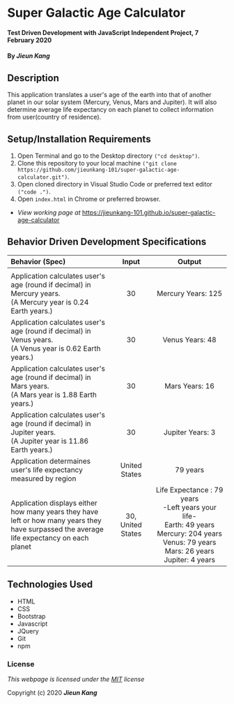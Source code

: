 # Super Galactic Age Calculator 

#### Test Driven Development with JavaScript Independent Project, 7 February 2020
 
#### By **_Jieun Kang_**

## Description
This application translates a user's age of the earth into that of another planet in our solar system (Mercury, Venus, Mars and Jupiter). It will also determine average life expectancy on each planet to collect information from user(country of residence).

## Setup/Installation Requirements

1. Open Terminal and go to the Desktop directory `("cd desktop")`.
2. Clone this repository to your local machine `("git clone https://github.com/jieunkang-101/super-galactic-age-calculator.git")`.
3. Open cloned directory in Visual Studio Code or preferred text editor `("code .")`.
4. Open `index.html` in Chrome or preferred browser.
* _View working page at_ https://jieunkang-101.github.io/super-galactic-age-calculator

## Behavior Driven Development Specifications

| Behavior (Spec)   | Input   | Output  |
| :---------------- | :-----: | :-----: |
|<img width=800/>|<img width=300/>|<img width=600/>
| Application calculates user's age (round if decimal) in Mercury years. <br/>(A Mercury year is 0.24 Earth years.) | 30 | Mercury Years: 125 |
| Application calculates user's age (round if decimal) in Venus years.  <br/>(A Venus year is 0.62 Earth years.) | 30 | Venus Years: 48 |
| Application calculates user's age (round if decimal) in Mars years.  <br/>(A Mars year is 1.88 Earth years.) | 30 | Mars Years: 16 |
| Application calculates user's age (round if decimal) in Jupiter years.  <br/>(A Jupiter year is 11.86 Earth years.) | 30 | Jupiter Years: 3 |
| Application determaines user's life expectancy measured by region | United States | 79 years |
| Application displays either how many years they have left or how many years they have surpassed the average life expectancy on each planet | 30, <br/> United States | Life Expectance : 79 years <br /> -Left years your life- <br /> Earth: 49 years <br/> Mercury: 204 years <br/> Venus: 79 years<br/> Mars: 26 years<br/> Jupiter: 4 years |



## Technologies Used

* HTML
* CSS
* Bootstrap
* Javascript
* JQuery
* Git
* npm

### License

*This webpage is licensed under the [MIT](https://en.wikipedia.org/wiki/MIT_License) license*

Copyright (c) 2020 **_Jieun Kang_**

